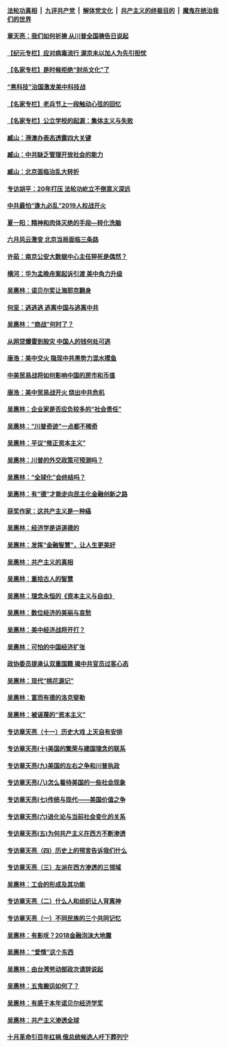

####  [法轮功真相](../../../../basic/blob/master/README.md?t=07031131) &nbsp;|&nbsp; [九评共产党](../../../../9ping.md/blob/master/README.md?t=07031131) &nbsp;|&nbsp; [解体党文化](../../../../jtdwh.md/blob/master/README.md?t=07031131)  &nbsp;|&nbsp; [共产主义的终极目的](../../../../gczydzjmd.md/blob/master/README.md?t=07031131) &nbsp;|&nbsp; [魔鬼在统治我们的世界](../../../../mgztzwmdsj.md/blob/master/README.md?t=07031131) 

#### [章天亮：我们如何祈祷 从川普全国祷告日说起](../pages/nsc423/n11944627.md?t=07031131) 

#### [【纪元专栏】应对病毒流行 渥京未以加人为先引担忧](../pages/nsc423/n11875714.md?t=07031131) 

#### [【名家专栏】是时候拒绝“封杀文化”了](../pages/nsc423/n11814093.md?t=07031131) 

#### [“黑科技”治国激发美中科技战](../pages/nsc423/n11638056.md?t=07031131) 

#### [【名家专栏】老兵节上一段触动心弦的回忆](../pages/nsc423/n11646016.md?t=07031131) 

#### [【名家专栏】公立学校的起源：集体主义与失败](../pages/nsc423/n11601833.md?t=07031131) 

#### [臧山：港澳办表态透露四大关键](../pages/nsc423/n11421628.md?t=07031131) 

#### [臧山：中共缺乏管理开放社会的能力](../pages/nsc423/n11407457.md?t=07031131) 

#### [臧山：北京面临治乱大转折](../pages/nsc423/n11406895.md?t=07031131) 

#### [专访胡平：20年打压 法轮功屹立不倒意义深远](../pages/nsc423/n11398800.md?t=07031131) 

#### [中共最怕“逢九必乱”2019人权战开火](../pages/nsc423/n11385248.md?t=07031131) 

#### [夏一阳：精神和肉体灭绝的手段—转化洗脑](../pages/nsc423/n11368250.md?t=07031131) 

#### [六月风云激变 北京当局面临三条路](../pages/nsc423/n11313668.md?t=07031131) 

#### [许茹：南京公安大数据中心主任猝死是偶然？](../pages/nsc423/n11064744.md?t=07031131) 

#### [横河：华为孟晚舟案起诉引渡 美中角力升级](../pages/nsc423/n11027230.md?t=07031131) 

#### [吴惠林：诺贝尔奖让海耶克翻身](../pages/nsc423/n10890049.md?t=07031131) 

#### [何坚：逃逃逃 逃离中国与逃离中共](../pages/nsc423/n10592891.md?t=07031131) 

#### [吴惠林：“商战”何时了？](../pages/nsc423/n10573558.md?t=07031131) 

#### [从网贷爆雷到股灾 中国人的钱何处可逃](../pages/nsc423/n10572800.md?t=07031131) 

#### [唐浩：美中交火 隐现中共黑势力混水摸鱼](../pages/nsc423/n10544040.md?t=07031131) 

#### [中美贸易战将如何影响中国的房市和币值](../pages/nsc423/n10543697.md?t=07031131) 

#### [唐浩：美中贸易战开火 烧出中共危机](../pages/nsc423/n10540126.md?t=07031131) 

#### [吴惠林：企业家是否应负较多的“社会责任”](../pages/nsc423/n10535022.md?t=07031131) 

#### [吴惠林：“川普奇迹”一点都不稀奇](../pages/nsc423/n10512808.md?t=07031131) 

#### [吴惠林：平议“修正资本主义”](../pages/nsc423/n10495724.md?t=07031131) 

#### [吴惠林：川普的外交政策可预测吗？](../pages/nsc423/n10462387.md?t=07031131) 

#### [吴惠林：“全球化”会终结吗？](../pages/nsc423/n10452838.md?t=07031131) 

#### [吴惠林：有“德”才能走向民主化金融创新之路](../pages/nsc423/n10432292.md?t=07031131) 

#### [获奖作家：这共产主义是一种癌](../pages/nsc423/n10431541.md?t=07031131) 

#### [吴惠林：经济学是讲道德的](../pages/nsc423/n10398014.md?t=07031131) 

#### [吴惠林：发挥“金融智慧”，让人生更美好](../pages/nsc423/n10375019.md?t=07031131) 

#### [吴惠林：共产主义的真相](../pages/nsc423/n10351394.md?t=07031131) 

#### [吴惠林：重拾古人的智慧](../pages/nsc423/n10337691.md?t=07031131) 

#### [吴惠林：理念永恒的《资本主义与自由》](../pages/nsc423/n10316274.md?t=07031131) 

#### [吴惠林：数位经济的美丽与哀愁](../pages/nsc423/n10292946.md?t=07031131) 

#### [吴惠林：美中经济战将开打？](../pages/nsc423/n10258825.md?t=07031131) 

#### [吴惠林：可怕的中国经济扩张](../pages/nsc423/n10219147.md?t=07031131) 

#### [政协委员提承认双重国籍 揭中共官员过客心态](../pages/nsc423/n10208809.md?t=07031131) 

#### [吴惠林：现代“桃花源记”](../pages/nsc423/n10185234.md?t=07031131) 

#### [吴惠林：富而有德的洛克斐勒](../pages/nsc423/n10142264.md?t=07031131) 

#### [吴惠林：被诬蔑的“资本主义”](../pages/nsc423/n10124816.md?t=07031131) 

#### [专访章天亮（十一）历史大戏 上天自有安排](../pages/nsc423/n10094905.md?t=07031131) 

#### [专访章天亮(十)美国的繁荣与建国理念的联系](../pages/nsc423/n10094899.md?t=07031131) 

#### [专访章天亮(九)美国的左右之争和川普执政](../pages/nsc423/n10094889.md?t=07031131) 

#### [专访章天亮(八)怎么看待美国的一些社会现象](../pages/nsc423/n10094857.md?t=07031131) 

#### [专访章天亮(七)传统与现代——美国价值之争](../pages/nsc423/n10093140.md?t=07031131) 

#### [专访章天亮(六)进化论与当前社会变化的关系](../pages/nsc423/n10092036.md?t=07031131) 

#### [专访章天亮(五)为何共产主义在西方不断渗透](../pages/nsc423/n10083620.md?t=07031131) 

#### [专访章天亮（四）历史上的预言告诉我们什么](../pages/nsc423/n10083606.md?t=07031131) 

#### [专访章天亮（三）左派在西方渗透的三领域](../pages/nsc423/n10081115.md?t=07031131) 

#### [吴惠林：工会的形成及其功能](../pages/nsc423/n10080633.md?t=07031131) 

#### [专访章天亮（二）什么人和组织让人背离神](../pages/nsc423/n10076637.md?t=07031131) 

#### [专访章天亮（一）不同民族的三个共同记忆](../pages/nsc423/n10074188.md?t=07031131) 

#### [吴惠林：有影呒？2018金融泡沫大地震](../pages/nsc423/n10040534.md?t=07031131) 

#### [吴惠林：“爱情”这个东西](../pages/nsc423/n10019423.md?t=07031131) 

#### [吴惠林：由台湾劳动部政次请辞说起](../pages/nsc423/n9979679.md?t=07031131) 

#### [吴惠林：五鬼搬运如何了？](../pages/nsc423/n9925338.md?t=07031131) 

#### [吴惠林：有感于本年诺贝尔经济学奖](../pages/nsc423/n9871883.md?t=07031131) 

#### [吴惠林：共产主义渗透全球](../pages/nsc423/n9812748.md?t=07031131) 

#### [十月革命引百年红祸 俄总统候选人吁下葬列宁](../pages/nsc423/n9810182.md?t=07031131) 

